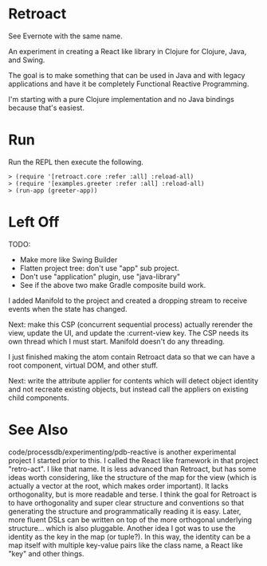 # Retroact

See Evernote with the same name.

An experiment in creating a React like library in Clojure for Clojure, Java, and Swing.

The goal is to make something that can be used in Java and with legacy applications and have it be completely
Functional Reactive Programming.

I'm starting with a pure Clojure implementation and no Java bindings because that's easiest.

# Run

Run the REPL then execute the following.

    > (require '[retroact.core :refer :all] :reload-all)
    > (require '[examples.greeter :refer :all] :reload-all)
    > (run-app (greeter-app))

# Left Off

TODO:
* Make more like Swing Builder
* Flatten project tree: don't use "app" sub project.
* Don't use "application" plugin, use "java-library"
* See if the above two make Gradle composite build work.

I added Manifold to the project and created a dropping stream to receive events when the state has changed.

Next: make this CSP (concurrent sequential process) actually rerender the view, update the UI, and update the
:current-view key. The CSP needs its own thread which I must start. Manifold doesn't do any threading.

I just finished making the atom contain Retroact data so that we can have a root component, virtual DOM, and other
stuff.

Next: write the attribute applier for contents which will detect object identity and not
recreate existing objects, but instead call the appliers on existing child components.

# See Also

code/processdb/experimenting/pdb-reactive is another experimental project I started prior to this. I called the React
like framework in that project "retro-act". I like that name. It is less advanced than Retroact, but has some ideas
worth considering, like the structure of the map for the view (which is actually a vector at the root, which makes
order important). It lacks orthogonality, but is more readable and terse. I think the goal for Retroact is to have
orthogonality and super clear structure and conventions so that generating the structure and programmatically reading
it is easy. Later, more fluent DSLs can be written on top of the more orthogonal underlying structure... which is also
pluggable. Another idea I got was to use the identity as the key in the map (or tuple?). In this way, the identity can
be a map itself with multiple key-value pairs like the class name, a React like "key" and other things.
